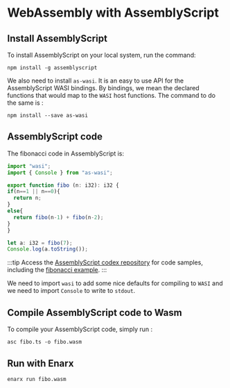 # WebAssembly with AssemblyScript

## Install AssemblyScript

To install AssemblyScript on your local system, run the command:

```
npm install -g assemblyscript
```

We also need to install `as-wasi`. It is an easy to use API for the AssemblyScript WASI bindings. By bindings, we mean the declared functions that would map to the `WASI` host functions. The command to do the same is :

```
npm install --save as-wasi
```

## AssemblyScript code

The fibonacci code in AssemblyScript is:


```typescript
import "wasi";
import { Console } from "as-wasi";

export function fibo (n: i32): i32 {
if(n==1 || n==0){
  return n;
}
else{
  return fibo(n-1) + fibo(n-2);
}
}

let a: i32 = fibo(7);
Console.log(a.toString());
```
:::tip
Access the [AssemblyScript codex repository](https://github.com/enarx/codex/tree/main/AssemblyScript) for code samples, including the [fibonacci example](https://github.com/enarx/codex/tree/main/AssemblyScript/fibonacci).
:::

We need to import `wasi` to add some nice defaults for compiling to `WASI` and we need to import `Console` to write to `stdout`.

## Compile AssemblyScript code to Wasm

To compile your AssemblyScript code, simply run :

```
asc fibo.ts -o fibo.wasm
```

## Run with Enarx

```
enarx run fibo.wasm
```